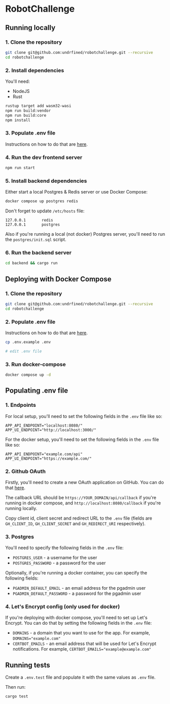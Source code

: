 # RobotChallenge

## Running locally

### 1. Clone the repository

```sh
git clone git@github.com:undrfined/robotchallenge.git --recursive
cd robotchallenge
```

### 2. Install dependencies

You'll need:
- NodeJS
- Rust

```sh
rustup target add wasm32-wasi
npm run build:vendor
npm run build:core
npm install
```

### 3. Populate .env file

Instructions on how to do that are [here](#populating-env-file).

### 4. Run the dev frontend server

```sh
npm run start
```

### 5. Install backend dependencies

Either start a local Postgres & Redis server or use Docker Compose:

```sh
docker compose up postgres redis
```

Don't forget to update `/etc/hosts` file:

```
127.0.0.1       redis
127.0.0.1       postgres
```

Also if you're running a local (not docker) Postgres server, you'll need to run the `postgres/init.sql` script.

### 6. Run the backend server

```sh
cd backend && cargo run
```

## Deploying with Docker Compose

### 1. Clone the repository

```sh
git clone git@github.com:undrfined/robotchallenge.git --recursive
cd robotchallenge
```

### 2. Populate .env file

Instructions on how to do that are [here](#populating-env-file).

```sh
cp .env.example .env

# edit .env file
```

### 3. Run docker-compose

```sh
docker compose up -d
```

## Populating .env file

### 1. Endpoints

For local setup, you'll need to set the following fields in the `.env` file like so:

```
APP_API_ENDPOINT="localhost:8080/"
APP_UI_ENDPOINT="http://localhost:3000/"
```

For the docker setup, you'll need to set the following fields in the `.env` file like so:

```
APP_API_ENDPOINT="example.com/api"
APP_UI_ENDPOINT="https://example.com/"
```

### 2. Github OAuth

Firstly, you'll need to create a new OAuth application on GitHub. You can do that [here](https://github.com/settings/applications/new).

The callback URL should be `https://YOUR_DOMAIN/api/callback` if you're running in docker compose, and `http://localhost:8080/callback` if you're running locally.

Copy client id, client secret and redirect URL to the `.env` file (fields are `GH_CLIENT_ID`, `GH_CLIENT_SECRET` and `GH_REDIRECT_URI` respectively).

### 3. Postgres

You'll need to specify the following fields in the `.env` file:

- `POSTGRES_USER` - a username for the user
- `POSTGRES_PASSWORD` - a password for the user

Optionally, if you're running a docker container, you can specify the following fields:
- `PGADMIN_DEFAULT_EMAIL` - an email address for the pgadmin user 
- `PGADMIN_DEFAULT_PASSWORD` - a password for the pgadmin user

### 4. Let's Encrypt config (only used for docker)

If you're deploying with docker compose, you'll need to set up Let's Encrypt. You can do that by setting the following fields in the `.env` file:

- `DOMAINS` - a domain that you want to use for the app. For example, `DOMAINS="example.com"`
- `CERTBOT_EMAILS` - an email address that will be used for Let's Encrypt notifications. For example, `CERTBOT_EMAILS="example@example.com"`

## Running tests

Create a `.env.test` file and populate it with the same values as `.env` file.

Then run:

```sh
cargo test
```